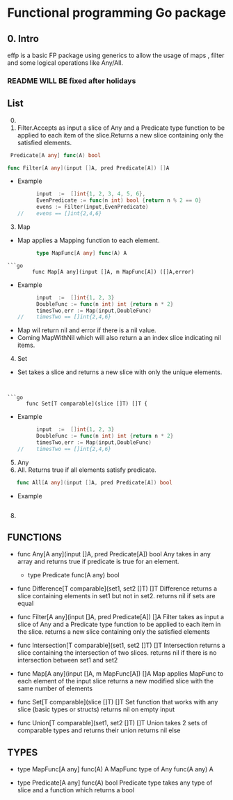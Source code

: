 # Functional programming Go package
## 0. Intro
effp is a basic FP package using generics to allow the usage of maps , filter and some logical operations like Any/All. 
### README WILL BE fixed after holidays
## List
0. 
1. Filter.Accepts as input a slice of Any and a Predicate type function to be applied to each item of the slice.Returns a new slice containing only the satisfied elements.
```go
 Predicate[A any] func(A) bool
```
```go
func Filter[A any](input []A, pred Predicate[A]) []A 
```
- Example
  ```go
        input  :=  []int{1, 2, 3, 4, 5, 6},
        EvenPredicate := func(n int) bool {return n % 2 == 0}
        evens := Filter(input,EvenPredicate)
  //    evens == []int{2,4,6}
  ```
3. Map
- Map applies a Mapping function to each element.
  ```go
        type MapFunc[A any] func(A) A
```
```go
        func Map[A any](input []A, m MapFunc[A]) ([]A,error)
```
- Example
  ```go
        input  :=  []int{1, 2, 3}
        DoubleFunc := func(n int) int {return n * 2}
        timesTwo,err := Map(input,DoubleFunc)
  //    timesTwo == []int{2,4,6}
  ```
- Map wil return nil and error if there is a nil value.
- Coming MapWithNil which will also return a an index slice indicating nil items.
4. Set
- Set takes a slice and returns a new slice with only the unique elements.
  ```go
       
```
```go
      func Set[T comparable](slice []T) []T {
```
- Example
  ```go
        input  :=  []int{1, 2, 3}
        DoubleFunc := func(n int) int {return n * 2}
        timesTwo,err := Map(input,DoubleFunc)
  //    timesTwo == []int{2,4,6}
  ```
5. Any
6. All. Returns true if all elements satisfy predicate.
``` go
   func All[A any](input []A, pred Predicate[A]) bool
```
- Example
```go

```
8. 
## FUNCTIONS

- func Any[A any](input []A, pred Predicate[A]) bool
    Any takes in any array and returns true if predicate is true for an element.
    - type Predicate func(A any) bool

- func Difference[T comparable](set1, set2 []T) []T
    Difference returns a slice containing elements in set1 but not in set2.
    returns nil if sets are equal

- func Filter[A any](input []A, pred Predicate[A]) []A
    Filter takes as input a slice of Any and a Predicate type function to be
    applied to each item in the slice. returns a new slice containing only the
    satisfied elements

- func Intersection[T comparable](set1, set2 []T) []T
    Intersection returns a slice containing the intersection of two slices.
    returns nil if there is no intersection between set1 and set2

- func Map[A any](input []A, m MapFunc[A]) []A
    Map applies MapFunc to each element of the input slice returns a new
    modified slice with the same number of elements

- func Set[T comparable](slice []T) []T
    Set function that works with any slice (basic types or structs) returns nil
    on empty input

- func Union[T comparable](set1, set2 []T) []T
    Union takes 2 sets of comparable types and returns their union returns nil
    else


## TYPES

- type MapFunc[A any] func(A) A
    MapFunc type of Any func(A any) A

- type Predicate[A any] func(A) bool
    Predicate type takes any type of slice and a function which returns a bool
